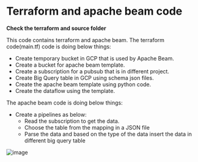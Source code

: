 # Terraform and apache beam code

**Check the terraform and source folder**

This code contains terraform and apache beam.
The terraform code(main.tf) code is doing below things:
* Create temporary bucket in GCP that is used by Apache Beam.
* Create a bucket for apache beam template.
* Create a subscription for a pubsub that is in different project.
* Create Big Query table in GCP using schema json files.
* Create the apache beam template using python code.
* Create the dataflow using the template.

The apache beam code is doing below things:
* Create a pipelines as below:
  * Read the subscription to get the data.
  * Choose the table from the mapping in a JSON file
  * Parse the data and based on the type of the data insert the data in different big query table

![image](https://user-images.githubusercontent.com/47130122/141496680-12240c88-68d6-4a03-9232-e7f679fc18e5.png)
